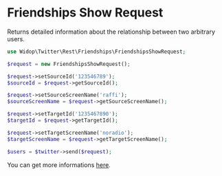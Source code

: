 # Friendships Show Request

Returns detailed information about the relationship between two arbitrary users.

``` php
use Widop\Twitter\Rest\Friendships\FriendshipsShowRequest;

$request = new FriendshipsShowRequest();

$request->setSourceId('123546789');
$sourceId = $request->getSourceId();

$request->setSourceScreenName('raffi');
$sourceScreenName = $request->getSourceScreenName();

$request->setTargetId('1235467890');
$targetId = $request->getTargetId();

$request->setTargetScreenName('noradio');
$targetScreenName = $request->getTargetScreenName();

$users = $twitter->send($request);
```

You can get more informations [here](https://dev.twitter.com/docs/api/1.1/get/friendships/show).
